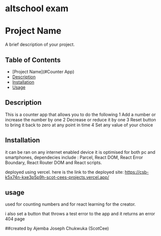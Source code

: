 # altschool exam
# Project Name

A brief description of your project.

## Table of Contents

- [Project Name](#Counter App)
- [Description](#description)
- [Installation](#installation)
- [Usage](#usage)

## Description
This is a counter app that allows you to do the following
1 Add a number or increase the number by one
2 Decrease or reduce it by one 
3 Reset button to bring it back to zero at any point in time 
4 Set any value of your choice


## Installation
it can be ran on any internet enabled device it is optimised for both pc and smartphones, dependecies include : Parcel, React DOM, React Error Boundary, React Router DOM and React scripts.

deployed using vercel.
here is the link to the deployed site: https://csb-k5x74n-kxe3p5p9h-scot-cees-projects.vercel.app/

## usage
used for counting numbers and for react learning for the creator.


i also set a button that throws a test error to the app and it returns an error 404 page

##created by Ajemba Joseph Chukwuka (ScotCee)
